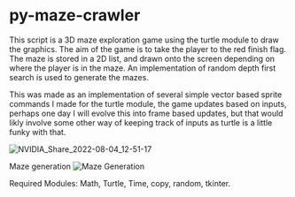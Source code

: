 # py-maze-crawler
This script is a 3D maze exploration game using the turtle module to draw the graphics. The aim of the game is to take the player to the red finish flag. The maze is stored in a 2D list, and drawn onto the screen depending on where the player is in the maze. An implementation of random depth first search is used to generate the mazes. 

This was made as an implementation of several simple vector based sprite commands I made for the turtle module, the game updates based on inputs, perhaps one day I will evolve this into frame based updates, but that would likly involve some other way of keeping track of inputs as turtle is a little funky with that.

![NVIDIA_Share_2022-08-04_12-51-17](https://user-images.githubusercontent.com/16653868/182840427-d3ba660d-6fa1-436e-820f-c70fd0e74cd7.gif)

Maze generation
![Maze Generation](https://user-images.githubusercontent.com/16653868/182841120-ba1c1141-0ffd-42f3-b00a-1002af61e268.gif)

Required Modules: Math, Turtle, Time, copy, random, tkinter. 
